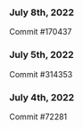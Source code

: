 ### July 8th, 2022

Commit #170437

### July 5th, 2022

Commit #314353


### July 4th, 2022

Commit #72281
